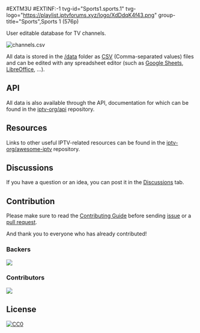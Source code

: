 #EXTM3U
#EXTINF:-1 tvg-id="Sports1.sports.1" tvg-logo="https://playlist.iptvforums.xyz/logo/XdDdqK4f43.png" group-title="Sports",Sports 1 (576p)

User editable database for TV channels.

![channels.csv](.readme/preview.png)

All data is stored in the [/data](data) folder as [CSV](https://en.wikipedia.org/wiki/Comma-separated_values) (Comma-separated values) files and can be edited with any spreadsheet editor (such as [Google Sheets](https://www.google.com/sheets/about/), [LibreOffice](https://www.libreoffice.org/discover/libreoffice/), ...).

## API

All data is also available through the API, documentation for which can be found in the [iptv-org/api](https://github.com/iptv-org/api) repository.

## Resources

Links to other useful IPTV-related resources can be found in the [iptv-org/awesome-iptv](https://github.com/iptv-org/awesome-iptv) repository.

## Discussions

If you have a question or an idea, you can post it in the [Discussions](https://github.com/orgs/iptv-org/discussions) tab.

## Contribution

Please make sure to read the [Contributing Guide](CONTRIBUTING.md) before sending [issue](https://github.com/iptv-org/epg/issues) or a [pull request](https://github.com/iptv-org/epg/pulls).

And thank you to everyone who has already contributed!

### Backers

<a href="https://opencollective.com/iptv-org"><img src="https://opencollective.com/iptv-org/backers.svg?width=890" /></a>

### Contributors

<a href="https://github.com/iptv-org/epg/graphs/contributors"><img src="https://opencollective.com/iptv-org/contributors.svg?width=890" /></a>

## License

[![CC0](http://mirrors.creativecommons.org/presskit/buttons/88x31/svg/cc-zero.svg)](LICENSE)
